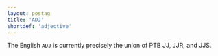 ```yaml
---
layout: postag
title: 'ADJ'
shortdef: 'adjective'
---
```


The English `ADJ` is currently precisely the union of PTB JJ, JJR, and JJS.
<!-- Interlanguage links updated Po 6. listopadu 2023, 21:41:20 CET -->
